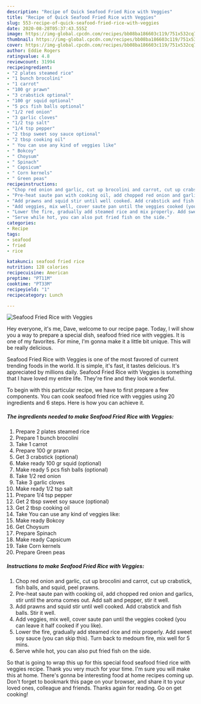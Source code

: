 ```yaml
---
description: "Recipe of Quick Seafood Fried Rice with Veggies"
title: "Recipe of Quick Seafood Fried Rice with Veggies"
slug: 553-recipe-of-quick-seafood-fried-rice-with-veggies
date: 2020-08-28T05:37:43.555Z
image: https://img-global.cpcdn.com/recipes/bb08ba186603c119/751x532cq70/seafood-fried-rice-with-veggies-recipe-main-photo.jpg
thumbnail: https://img-global.cpcdn.com/recipes/bb08ba186603c119/751x532cq70/seafood-fried-rice-with-veggies-recipe-main-photo.jpg
cover: https://img-global.cpcdn.com/recipes/bb08ba186603c119/751x532cq70/seafood-fried-rice-with-veggies-recipe-main-photo.jpg
author: Eddie Rogers
ratingvalue: 4.8
reviewcount: 31994
recipeingredient:
- "2 plates steamed rice"
- "1 bunch brocolini"
- "1 carrot"
- "100 gr prawn"
- "3 crabstick optional"
- "100 gr squid optional"
- "5 pcs fish balls optional"
- "1/2 red onion"
- "3 garlic cloves"
- "1/2 tsp salt"
- "1/4 tsp pepper"
- "2 tbsp sweet soy sauce optional"
- "2 tbsp cooking oil"
- " You can use any kind of veggies like"
- " Bokcoy"
- " Choysum"
- " Spinach"
- " Capsicum"
- " Corn kernels"
- " Green peas"
recipeinstructions:
- "Chop red onion and garlic, cut up brocolini and carrot, cut up crabstick, fish balls, and squid, peel prawns."
- "Pre-heat saute pan with cooking oil, add chopped red onion and garlics, stir until the aroma comes out. Add salt and pepper, stir it well."
- "Add prawns and squid stir until well cooked. Add crabstick and fish balls. Stir it well."
- "Add veggies, mix well, cover saute pan until the veggies cooked (you can leave it half cooked if you like)."
- "Lower the fire, gradually add steamed rice and mix properly. Add sweet soy sauce (you can skip this). Turn back to medoum fire, mix well for 5 mins."
- "Serve while hot, you can also put fried fish on the side."
categories:
- Recipe
tags:
- seafood
- fried
- rice

katakunci: seafood fried rice 
nutrition: 128 calories
recipecuisine: American
preptime: "PT11M"
cooktime: "PT33M"
recipeyield: "1"
recipecategory: Lunch

---
```



![Seafood Fried Rice with Veggies](https://img-global.cpcdn.com/recipes/bb08ba186603c119/751x532cq70/seafood-fried-rice-with-veggies-recipe-main-photo.jpg)

Hey everyone, it's me, Dave, welcome to our recipe page. Today, I will show you a way to prepare a special dish, seafood fried rice with veggies. It is one of my favorites. For mine, I'm gonna make it a little bit unique. This will be really delicious.



Seafood Fried Rice with Veggies is one of the most favored of current trending foods in the world. It is simple, it's fast, it tastes delicious. It's appreciated by millions daily. Seafood Fried Rice with Veggies is something that I have loved my entire life. They're fine and they look wonderful.


To begin with this particular recipe, we have to first prepare a few components. You can cook seafood fried rice with veggies using 20 ingredients and 6 steps. Here is how you can achieve it.

<!--inarticleads1-->

##### The ingredients needed to make Seafood Fried Rice with Veggies:

1. Prepare 2 plates steamed rice
1. Prepare 1 bunch brocolini
1. Take 1 carrot
1. Prepare 100 gr prawn
1. Get 3 crabstick (optional)
1. Make ready 100 gr squid (optional)
1. Make ready 5 pcs fish balls (optional)
1. Take 1/2 red onion
1. Take 3 garlic cloves
1. Make ready 1/2 tsp salt
1. Prepare 1/4 tsp pepper
1. Get 2 tbsp sweet soy sauce (optional)
1. Get 2 tbsp cooking oil
1. Take  You can use any kind of veggies like:
1. Make ready  Bokcoy
1. Get  Choysum
1. Prepare  Spinach
1. Make ready  Capsicum
1. Take  Corn kernels
1. Prepare  Green peas




<!--inarticleads2-->

##### Instructions to make Seafood Fried Rice with Veggies:

1. Chop red onion and garlic, cut up brocolini and carrot, cut up crabstick, fish balls, and squid, peel prawns.
1. Pre-heat saute pan with cooking oil, add chopped red onion and garlics, stir until the aroma comes out. Add salt and pepper, stir it well.
1. Add prawns and squid stir until well cooked. Add crabstick and fish balls. Stir it well.
1. Add veggies, mix well, cover saute pan until the veggies cooked (you can leave it half cooked if you like).
1. Lower the fire, gradually add steamed rice and mix properly. Add sweet soy sauce (you can skip this). Turn back to medoum fire, mix well for 5 mins.
1. Serve while hot, you can also put fried fish on the side.




So that is going to wrap this up for this special food seafood fried rice with veggies recipe. Thank you very much for your time. I'm sure you will make this at home. There's gonna be interesting food at home recipes coming up. Don't forget to bookmark this page on your browser, and share it to your loved ones, colleague and friends. Thanks again for reading. Go on get cooking!
